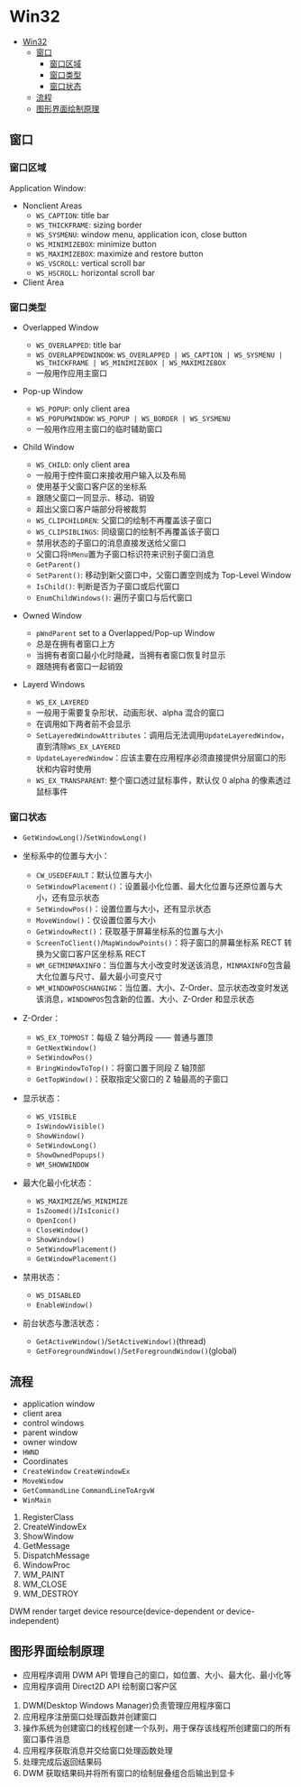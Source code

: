 # Win32

- [Win32](#win32)
  - [窗口](#窗口)
    - [窗口区域](#窗口区域)
    - [窗口类型](#窗口类型)
    - [窗口状态](#窗口状态)
  - [流程](#流程)
  - [图形界面绘制原理](#图形界面绘制原理)

## 窗口

### 窗口区域

Application Window:

- Nonclient Areas
  - `WS_CAPTION`: title bar
  - `WS_THICKFRAME`: sizing border
  - `WS_SYSMENU`: window menu, application icon, close button
  - `WS_MINIMIZEBOX`: minimize button
  - `WS_MAXIMIZEBOX`: maximize and restore button
  - `WS_VSCROLL`: vertical scroll bar
  - `WS_HSCROLL`: horizontal scroll bar
- Client Area

### 窗口类型

- Overlapped Window
  - `WS_OVERLAPPED`: title bar
  - `WS_OVERLAPPEDWINDOW`: `WS_OVERLAPPED | WS_CAPTION | WS_SYSMENU | WS_THICKFRAME | WS_MINIMIZEBOX | WS_MAXIMIZEBOX`
  - 一般用作应用主窗口
- Pop-up Window
  - `WS_POPUP`: only client area
  - `WS_POPUPWINDOW`: `WS_POPUP | WS_BORDER | WS_SYSMENU`
  - 一般用作应用主窗口的临时辅助窗口
- Child Window
  - `WS_CHILD`: only client area
  - 一般用于控件窗口来接收用户输入以及布局
  - 使用基于父窗口客户区的坐标系
  - 跟随父窗口一同显示、移动、销毁
  - 超出父窗口客户端部分将被裁剪
  - `WS_CLIPCHILDREN`: 父窗口的绘制不再覆盖该子窗口
  - `WS_CLIPSIBLINGS`: 同级窗口的绘制不再覆盖该子窗口
  - 禁用状态的子窗口的消息直接发送给父窗口
  - 父窗口将`hMenu`置为子窗口标识符来识别子窗口消息
  - `GetParent()`
  - `SetParent()`: 移动到新父窗口中，父窗口置空则成为 Top-Level Window
  - `IsChild()`: 判断是否为子窗口或后代窗口
  - `EnumChildWindows()`: 遍历子窗口与后代窗口
- Owned Window
  - `pWndParent` set to a Overlapped/Pop-up Window
  - 总是在拥有者窗口上方
  - 当拥有者窗口最小化时隐藏，当拥有者窗口恢复时显示
  - 跟随拥有者窗口一起销毁
- Layerd Windows

  - `WS_EX_LAYERED`
  - 一般用于需要复杂形状、动画形状、alpha 混合的窗口
  - 在调用如下两者前不会显示
  - `SetLayeredWindowAttributes`：调用后无法调用`UpdateLayeredWindow`，直到清除`WS_EX_LAYERED`
  - `UpdateLayeredWindow`：应该主要在应用程序必须直接提供分层窗口的形状和内容时使用
  - `WS_EX_TRANSPARENT`: 整个窗口透过鼠标事件，默认仅 0 alpha 的像素透过鼠标事件

### 窗口状态

- `GetWindowLong()`/`SetWindowLong()`

- 坐标系中的位置与大小：
  - `CW_USEDEFAULT`：默认位置与大小
  - `SetWindowPlacement()`：设置最小化位置、最大化位置与还原位置与大小，还有显示状态
  - `SetWindowPos()`：设置位置与大小，还有显示状态
  - `MoveWindow()`：仅设置位置与大小
  - `GetWindowRect()`：获取基于屏幕坐标系的位置与大小
  - `ScreenToClient()`/`MapWindowPoints()`：将子窗口的屏幕坐标系 RECT 转换为父窗口客户区坐标系 RECT
  - `WM_GETMINMAXINFO`：当位置与大小改变时发送该消息，`MINMAXINFO`包含最大化位置与尺寸、最大最小可变尺寸
  - `WM_WINDOWPOSCHANGING`：当位置、大小、Z-Order、显示状态改变时发送该消息，`WINDOWPOS`包含新的位置、大小、Z-Order 和显示状态
- Z-Order：
  - `WS_EX_TOPMOST`：每级 Z 轴分两段 —— 普通与置顶
  - `GetNextWindow()`
  - `SetWindowPos()`
  - `BringWindowToTop()`：将窗口置于同段 Z 轴顶部
  - `GetTopWindow()`：获取指定父窗口的 Z 轴最高的子窗口
- 显示状态：
  - `WS_VISIBLE`
  - `IsWindowVisible()`
  - `ShowWindow()`
  - `SetWindowLong()`
  - `ShowOwnedPopups()`
  - `WM_SHOWWINDOW`
- 最大化最小化状态：
  - `WS_MAXIMIZE`/`WS_MINIMIZE`
  - `IsZoomed()`/`IsIconic()`
  - `OpenIcon()`
  - `CloseWindow()`
  - `ShowWindow()`
  - `SetWindowPlacement()`
  - `GetWindowPlacement()`
- 禁用状态：
  - `WS_DISABLED`
  - `EnableWindow()`
- 前台状态与激活状态：
  - `GetActiveWindow()`/`SetActiveWindow()`(thread)
  - `GetForegroundWindow()`/`SetForegroundWindow()`(global)

## 流程

- application window
- client area
- control windows
- parent window
- owner window
- `HWND`
- Coordinates
- `CreateWindow` `CreateWindowEx`
- `MoveWindow`
- `GetCommandLine` `CommandLineToArgvW`
- `WinMain`

1. RegisterClass
2. CreateWindowEx
3. ShowWindow
4. GetMessage
5. DispatchMessage
6. WindowProc
7. WM_PAINT
8. WM_CLOSE
9. WM_DESTROY

DWM
render target
device
resource(device-dependent or device-independent)

## 图形界面绘制原理

- 应用程序调用 DWM API 管理自己的窗口，如位置、大小、最大化、最小化等
- 应用程序调用 Direct2D API 绘制窗口客户区

1. DWM(Desktop Windows Manager)负责管理应用程序窗口
2. 应用程序注册窗口处理函数并创建窗口
3. 操作系统为创建窗口的线程创建一个队列，用于保存该线程所创建窗口的所有窗口事件消息
4. 应用程序获取消息并交给窗口处理函数处理
5. 处理完成后返回结果码
6. DWM 获取结果码并将所有窗口的绘制层叠组合后输出到显卡
